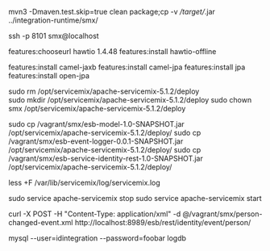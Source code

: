 mvn3 -Dmaven.test.skip=true clean package;cp -v */target/*.jar ../integration-runtime/smx/

ssh -p 8101 smx@localhost

features:chooseurl hawtio 1.4.48
features:install hawtio-offline

features:install camel-jaxb
features:install camel-jpa
features:install jpa
features:install open-jpa


sudo rm /opt/servicemix/apache-servicemix-5.1.2/deploy	
sudo mkdir /opt/servicemix/apache-servicemix-5.1.2/deploy
sudo chown smx /opt/servicemix/apache-servicemix-5.1.2/deploy

sudo cp /vagrant/smx/esb-model-1.0-SNAPSHOT.jar /opt/servicemix/apache-servicemix-5.1.2/deploy/
sudo cp /vagrant/smx/esb-event-logger-0.0.1-SNAPSHOT.jar /opt/servicemix/apache-servicemix-5.1.2/deploy/
sudo cp /vagrant/smx/esb-service-identity-rest-1.0-SNAPSHOT.jar /opt/servicemix/apache-servicemix-5.1.2/deploy/

less +F /var/lib/servicemix/log/servicemix.log


sudo service apache-servicemix stop
sudo service apache-servicemix start

curl -X POST -H "Content-Type: application/xml" -d @/vagrant/smx/person-changed-event.xml http://localhost:8989/esb/rest/identity/event/person/

mysql --user=idintegration --password=foobar logdb
